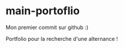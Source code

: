 ﻿# main-portoflio
Mon premier commit sur github :) 

Portfolio pour la recherche d'une alternance !
